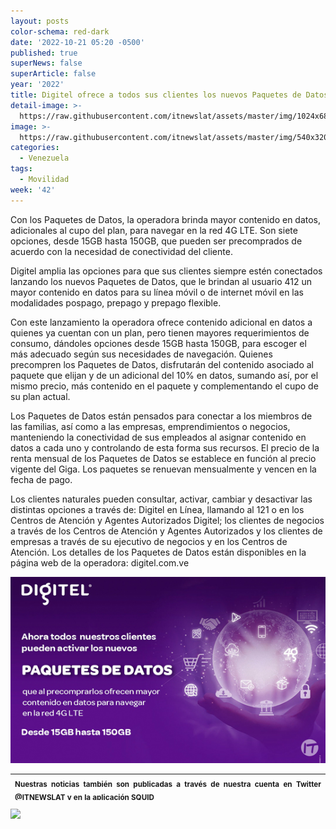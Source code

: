 ```yaml
---
layout: posts
color-schema: red-dark
date: '2022-10-21 05:20 -0500'
published: true
superNews: false
superArticle: false
year: '2022'
title: Digitel ofrece a todos sus clientes los nuevos Paquetes de Datos
detail-image: >-
  https://raw.githubusercontent.com/itnewslat/assets/master/img/1024x680/paquetes-digitel-g.jpg
image: >-
  https://raw.githubusercontent.com/itnewslat/assets/master/img/540x320/paquetes-digitel-p.jpg
categories:
  - Venezuela
tags:
  - Movilidad
week: '42'
---
```

Con los Paquetes de Datos, la operadora brinda mayor contenido en datos, adicionales al cupo del plan, para navegar en la red 4G LTE. Son siete opciones, desde 15GB hasta 150GB, que pueden ser precomprados de acuerdo con la necesidad de conectividad del cliente.

Digitel amplia las opciones para que sus clientes siempre estén conectados lanzando los nuevos Paquetes de Datos, que le brindan al usuario 412 un mayor contenido en datos para su línea móvil o de internet móvil en las modalidades pospago, prepago y prepago flexible. 

Con este lanzamiento la operadora ofrece contenido adicional en datos a quienes ya cuentan con un plan, pero tienen mayores requerimientos de consumo, dándoles opciones desde 15GB hasta 150GB, para escoger el más adecuado según sus necesidades de navegación. Quienes precompren los Paquetes de Datos, disfrutarán del contenido asociado al paquete que elijan y de un adicional del 10% en datos, sumando así, por el mismo precio, más contenido en el paquete y complementando el cupo de su plan actual. 

Los Paquetes de Datos están pensados para conectar a los miembros de las familias, así como a las empresas, emprendimientos o negocios, manteniendo la conectividad de sus empleados al asignar contenido en datos a cada uno y controlando de esta forma sus recursos. El precio de la renta mensual de los Paquetes de Datos se establece en función al precio vigente del Giga. Los paquetes se renuevan mensualmente y vencen en la fecha de pago. 

Los clientes naturales pueden consultar, activar, cambiar y desactivar las distintas opciones a través de: Digitel en Línea, llamando al 121 o en los Centros de Atención y Agentes Autorizados Digitel; los clientes de negocios a través de los Centros de Atención y Agentes Autorizados y los clientes de empresas a través de su ejecutivo de negocios y en los Centros de Atención. Los detalles de los Paquetes de Datos están disponibles en la página web de la operadora: digitel.com.ve

![](https://raw.githubusercontent.com/itnewslat/assets/master/img/540x320/paquetes-digitel-p.jpg)

<table style="height: 42px;" width="569">
<tbody>
<tr>
<td style="text-align: justify;"><sub><strong>Nuestras noticias también son publicadas a través de nuestra cuenta en Twitter <a href="https://twitter.com/itnewslat?lang=es">@ITNEWSLAT</a> y en la aplicación <a href="https://squidapp.co/en/">SQUID</a></strong></sub></td>
</tr>
</tbody>
</table>

<img src="https://tracker.metricool.com/c3po.jpg?hash=56f88a41e39ab42c063cc51676587a04"/>